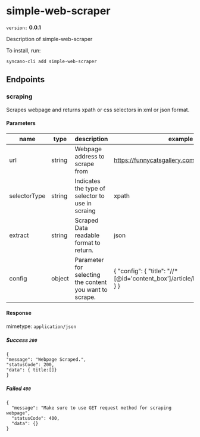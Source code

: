 # simple-web-scraper

`version:` **0.0.1**

Description of simple-web-scraper

To install, run:

```
syncano-cli add simple-web-scraper
```

## Endpoints

### scraping

Scrapes webpage and returns xpath or css selectors in xml or json format.

#### Parameters

| name | type | description | example | long_description
| ---- | ---- | ----------- | ------- | ----------------
| url | string | Webpage address to scrape from | https://funnycatsgallery.com/' | 
| selectorType | string | Indicates the type of selector to use in scraing | xpath | Contents can be scraped using either `xpath` or `css` selector. 
| extract | string | Scraped Data readable format to return. | json | Data can be returned either in `json` or `xml` format. 
| config | object | Parameter for selecting the content you want to scrape. | {   "config":     {     "title": "//*[@id='content_box']/article/header/h2/a/text()"     } }  | 



#### Response

mimetype: `application/json`

##### Success `200`

```
{
"message": "Webpage Scraped.",
"statusCode": 200,
"data": { title:[]}
}
```

##### Failed `400`

```
{
  "message": "Make sure to use GET request method for scraping webpage",
  "statusCode": 400,
  "data": {}
}
```
